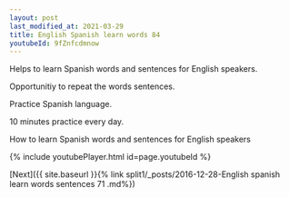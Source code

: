 ```yaml
---
layout: post
last_modified_at: 2021-03-29
title: English Spanish learn words 84 
youtubeId: 9fZnfcdmnow
---
```

 
 
Helps to learn Spanish words and sentences for English speakers.

Opportunitiy to repeat the words sentences. 

Practice Spanish language. 
 
10 minutes practice every day. 
 
How to learn Spanish words and sentences for English speakers 
 
{% include youtubePlayer.html id=page.youtubeId %}
 
 
[Next]({{ site.baseurl }}{% link  split1/_posts/2016-12-28-English spanish learn words sentences 71 .md%})
 
